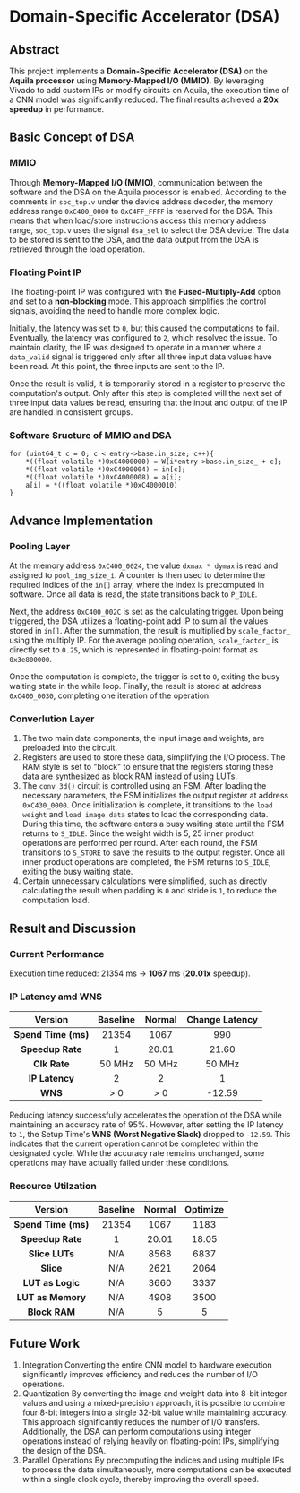 # Domain-Specific Accelerator (DSA)
## Abstract
This project implements a **Domain-Specific Accelerator (DSA)** on the **Aquila processor** using **Memory-Mapped I/O (MMIO)**. By leveraging Vivado to add custom IPs or modify circuits on Aquila, the execution time of a CNN model was significantly reduced. The final results achieved a **20x speedup** in performance.
## Basic Concept of DSA
### MMIO
Through **Memory-Mapped I/O (MMIO)**, communication between the software and the DSA on the Aquila processor is enabled. According to the comments in `soc_top.v` under the device address decoder, the memory address range `0xC400_0000` to `0xC4FF_FFFF` is reserved for the DSA. This means that when load/store instructions access this memory address range, `soc_top.v` uses the signal `dsa_sel` to select the DSA device. The data to be stored is sent to the DSA, and the data output from the DSA is retrieved through the load operation.
### Floating Point IP
The floating-point IP was configured with the **Fused-Multiply-Add** option and set to a **non-blocking** mode. This approach simplifies the control signals, avoiding the need to handle more complex logic. 

Initially, the latency was set to `0`, but this caused the computations to fail. Eventually, the latency was configured to `2`, which resolved the issue. To maintain clarity, the IP was designed to operate in a manner where a `data_valid` signal is triggered only after all three input data values have been read. At this point, the three inputs are sent to the IP.

Once the result is valid, it is temporarily stored in a register to preserve the computation's output. Only after this step is completed will the next set of three input data values be read, ensuring that the input and output of the IP are handled in consistent groups.
### Software Sructure of MMIO and DSA
```
for (uint64_t c = 0; c < entry->base.in_size; c++){
    *((float volatile *)0xC4000000) = W[i*entry->base.in_size_ + c];
    *((float volatile *)0xC4000004) = in[c];
    *((float volatile *)0xC4000008) = a[i];
    a[i] = *((float volatile *)0xC4000010)
}
```
## Advance Implementation
### Pooling Layer
At the memory address `0xC400_0024`, the value `dxmax * dymax` is read and assigned to `pool_img_size_i`. A counter is then used to determine the required indices of the `in[]` array, where the index is precomputed in software. Once all data is read, the state transitions back to `P_IDLE`. 

Next, the address `0xC400_002C` is set as the calculating trigger. Upon being triggered, the DSA utilizes a floating-point add IP to sum all the values stored in `in[]`. After the summation, the result is multiplied by `scale_factor_` using the multiply IP. For the average pooling operation, `scale_factor_` is directly set to `0.25`, which is represented in floating-point format as `0x3e800000`. 

Once the computation is complete, the trigger is set to `0`, exiting the busy waiting state in the while loop. Finally, the result is stored at address `0xC400_0030`, completing one iteration of the operation.
### Converlution Layer
1. The two main data components, the input image and weights, are preloaded into the circuit.  
2. Registers are used to store these data, simplifying the I/O process. The RAM style is set to "block" to ensure that the registers storing these data are synthesized as block RAM instead of using LUTs.  
3. The `conv_3d()` circuit is controlled using an FSM. After loading the necessary parameters, the FSM initializes the output register at address `0xC430_0000`. Once initialization is complete, it transitions to the `load weight` and `load image data` states to load the corresponding data. During this time, the software enters a busy waiting state until the FSM returns to `S_IDLE`. Since the weight width is 5, 25 inner product operations are performed per round. After each round, the FSM transitions to `S_STORE` to save the results to the output register. Once all inner product operations are completed, the FSM returns to `S_IDLE`, exiting the busy waiting state.  
4. Certain unnecessary calculations were simplified, such as directly calculating the result when padding is `0` and stride is `1`, to reduce the computation load.
## Result and Discussion
### Current Performance
Execution time reduced: 21354 ms → **1067** ms (**20.01x** speedup).
### IP Latency amd WNS
| Version       | Baseline | Normal | Change Latency |
|:---------------:|:----------:|:--------:|:----------------:|
| **Spend Time (ms)** | 21354    | 1067   | 990            |
| **Speedup Rate**    | 1        | 20.01  | 21.60          |
| **Clk Rate**        | 50 MHz   | 50 MHz | 50 MHz         |
| **IP Latency**      | 2        | 2      | 1              |
| **WNS**            | > 0      | > 0    | -12.59         |

Reducing latency successfully accelerates the operation of the DSA while maintaining an accuracy rate of 95%. However, after setting the IP latency to `1`, the Setup Time's **WNS (Worst Negative Slack)** dropped to `-12.59`. This indicates that the current operation cannot be completed within the designated cycle. While the accuracy rate remains unchanged, some operations may have actually failed under these conditions.
### Resource Utilzation
| Version           | Baseline | Normal | Optimize |
|:-------------------:|:----------:|:--------:|:----------:|
| **Spend Time (ms)**   | 21354    | 1067   | 1183     |
| **Speedup Rate**      | 1        | 20.01  | 18.05    |
| **Slice LUTs**        | N/A      | 8568   | 6837     |
| **Slice**             | N/A      | 2621   | 2064     |
| **LUT as Logic**      | N/A      | 3660   | 3337     |
| **LUT as Memory**     | N/A      | 4908   | 3500     |
| **Block RAM**         | N/A      | 5      | 5        |

## Future Work
1. Integration
    Converting the entire CNN model to hardware execution significantly improves efficiency and reduces the number of I/O operations.
2. Quantization
    By converting the image and weight data into 8-bit integer values and using a mixed-precision approach, it is possible to combine four 8-bit integers into a single 32-bit value while maintaining accuracy. This approach significantly reduces the number of I/O transfers. Additionally, the DSA can perform computations using integer operations instead of relying heavily on floating-point IPs, simplifying the design of the DSA.
3. Parallel Operations
    By precomputing the indices and using multiple IPs to process the data simultaneously, more computations can be executed within a single clock cycle, thereby improving the overall speed.
